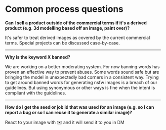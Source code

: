 # Common process questions

**Can I sell a product outside of the commercial terms if it's a derived product (e.g. 3d modelling based off an image, paint over)?**

It's safer to treat derived images as covered by the current commercial terms. Special projects can be discussed case-by-case.

----

**Why is the keyword X banned?**

We are working on a better moderating system. For now banning words has proven an effective way to prevent abuses. Some words sound safe but are bringing the model in unexpectedly bad corners in a consistent way. Trying to get around banned words for generating nsfw images is a breach of our guidelines. But using synonymous or other ways is fine when the intent is compliant with the guidelines.

----

**How do I get the seed or job id that was used for an image (e.g. so I can report a bug or so I can reuse it to generate a similar image)?**

React to your image with :envelope: and it will send it to you in DM
